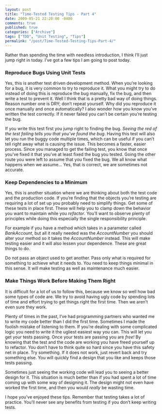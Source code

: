 ```yaml
---
layout: post
title: "Time-Tested Testing Tips - Part 4"
date: 2009-05-21 22:20:00 -0400
comments: true
published: true
categories: ["Archive"]
tags: ["TDD", "Unit Testing", "Tips"]
permalink: "/post/Time-Tested-Testing-Tips-Part-4/"
---
```


<p>Rather than spending the time with needless introduction, I think I&rsquo;ll just jump right in today. I&rsquo;ve got a few tips I am going to post today.</p>
<h3>Reproduce Bugs Using Unit Tests</h3>
<p>Yes, this is another test driven development method. When you&rsquo;re looking for a bug, it is very common to try to reproduce it. What you might try to do instead of doing this is reproduce the bug manually, fix the bug, and then write a test to prevent it. Well I think that is a pretty bad way of doing things. Reason number one is DRY; don&rsquo;t repeat yourself. Why did you reproduce it once manually and once automatically? I also wonder how you know you&rsquo;ve written the test correctly. If it never failed you can&rsquo;t be certain you&rsquo;re testing the bug.</p>
<p>If you write this test first you jump right to finding the bug. <em>Seeing the red of the test failing tells you that you&rsquo;ve found the bug</em>. Having this test will also let you run the buggy code multiple times, which can be useful if you can&rsquo;t tell right away what is causing the issue. This becomes a faster, easier process. Since you managed to get the failing test, you know that once you&rsquo;ve fixed it that you&rsquo;ve at least fixed the bug you tested. Going the other route you were left to assume that you fixed the bug. We all know what happens when we assume&hellip; Yes, that is correct, we are sometimes not accurate.</p>
<h3>Keep Dependencies to a Minimum</h3>
<p>Yes, this is another situation where we are thinking about both the test code and the production code. If you&rsquo;re finding that the objects you&rsquo;re testing are requiring a lot of set up you probably need to simplify things. Get some of these tests in place first. These will help you to clamp down the behavior you want to maintain while you <em>refactor</em>. You&rsquo;ll want to observe plenty of principles while doing this especially the single responsibility principle.</p>
<p>For example if you have a method which takes in a parameter called <em>BankAccount</em>, but all it really needed was the <em>AccountNumber</em> you should alter your method so it takes the <em>AccountNumber</em> instead. This will make testing easier and it will also lessen your dependence. These are great things to do.</p>
<p>Do not pass an object used to get another. Pass only what is required for something to achieve what it needs to. You need to keep things minimal in this sense. It will make testing as well as maintenance much easier.</p>
<h3>Make Things Work Before Making Them Right</h3>
<p>It is difficult for a lot of us to follow this, because we know so well how bad some types of code are. We try to avoid having ugly code by spending lots of time and effort trying to get things right the first time. Then we aren&rsquo;t even sure they work.</p>
<p>Plenty of times in the past, I&rsquo;ve had programming partners who wanted me to write my code better than I did the first time. Sometimes I made the foolish mistake of listening to them. If you&rsquo;re dealing with some complicated logic you need to write it the ugliest easiest way you can. This will let you get your tests passing. Once your tests are passing you are <em>free!</em> By knowing that the test and the code are working you have freed yourself up to refactor. You don&rsquo;t have to think quite so hard since you have this safety net in place. Try something. If it does not work, just revert back and try something else. You will quickly find a design that you like and keeps those tests passing.</p>
<p>Sometimes just seeing the working code will lead you to seeing a better design for it. This situation is much better than if you had spent a lot of time coming up with some way of designing it. The design might not even have worked the first time, and then you would <em>really</em> be wasting time.</p>
<p>I hope you&rsquo;ve enjoyed these tips. Remember that testing takes a lot of practice. You&rsquo;ll never see any benefits from testing if you don&rsquo;t keep writing tests.</p>
